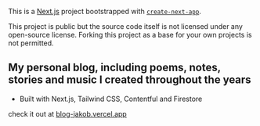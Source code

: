 This is a [Next.js](https://nextjs.org/) project bootstrapped with [`create-next-app`](https://github.com/vercel/next.js/tree/canary/packages/create-next-app).

This project is public but the source code itself is not licensed under any open-source license. Forking this project as a base for your own projects is not permitted.

## My personal blog, including poems, notes, stories and music I created throughout the years

- Built with Next.js, Tailwind CSS, Contentful and Firestore

check it out at [blog-jakob.vercel.app](blog-jakob.vercel.app/)

